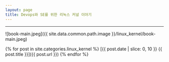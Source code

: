 ```yaml
---
layout: page
title: Devops와 SE를 위한 리눅스 커널 이야기
---
```


---

![book-main.jpeg]({{ site.data.common.path.image }}/linux_kernel/book-main.jpeg)

{% for post in site.categories.linux_kernel %}
  [{{ post.date | slice: 0, 10 }} {{ post.title }}]({{ post.url }})
{% endfor %}
